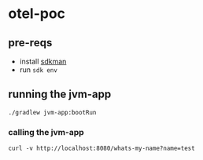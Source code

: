 # otel-poc

## pre-reqs

- install [sdkman](https://sdkman.io/)
- run `sdk env`

## running the jvm-app

`./gradlew jvm-app:bootRun`

### calling the jvm-app

`curl -v http://localhost:8080/whats-my-name?name=test`